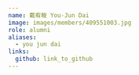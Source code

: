 ```yaml
---
name: 戴宥畯 You-Jun Dai 
image: images/members/409551003.jpg 
role: alumni
aliases:
  - you jun dai
links:
  github: link_to_github 
---
```

